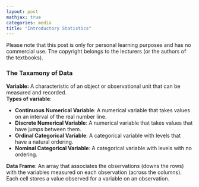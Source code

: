 ```yaml
---
layout: post
mathjax: true
categories: media
title: "Introductory Statistics"
---
```


Please note that this post is only for personal learning purposes and has no commercial use. The copyright belongs to the lecturers (or the authors of the textbooks).    

### The Taxamony of Data
**Variable:** A characteristic of an object or observational unit that can be measured and recorded.    
**Types of variable**:
* **Continuous Numerical Variable**: A numerical variable that takes values on an interval of the real number line.
* **Discrete Numerical Variable**: A numerical variable that takes values that have jumps between them.
* **Ordinal Categorical Variable**: A categorical variable with levels that have a natural ordering.
* **Nominal Categorical Variable**: A categorical variable with levels with no ordering.

**Data Frame**: An array that associates the observations (downs the rows) with the variables measured on each observation (across the columns). Each cell stores a value observed for a variable on an observation.
